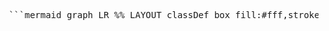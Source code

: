 <pre> ```mermaid graph LR %% LAYOUT classDef box fill:#fff,stroke:#333,stroke-width:1px,rx:8,ry:8; subgraph Client C1[Web / Mobile Client]:::box end subgraph Edge E1[API Gateway / Load Balancer]:::box end subgraph API["API Service"] A1[Auth Middleware (JWT/OAuth2)]:::box Ctl[Controllers / Route Handlers]:::box Svc[Service Layer (Business Logic)]:::box Repo[Repository / Data Access]:::box end subgraph Infra["Infrastructure"] DB[(Primary DB)]:::box Cache[(Cache: Redis)]:::box MQ[[Message Queue]]:::box Ext[[External Service / 3rd-Party API]]:::box Obj[(Object Storage / CDN)]:::box Obs[Observability (Logs/Metrics/Tracing)]:::box end %% FLOWS C1 --> E1 --> A1 --> Ctl --> Svc --> Repo --> DB Svc <-->|read-through| Cache Svc --> MQ Svc --> Ext Ctl --> Obj Svc --> Obs ``` </pre>
